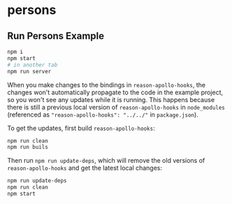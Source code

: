 # persons

## Run Persons Example

```sh
npm i
npm start
# in another tab
npm run server
```

When you make changes to the bindings in `reason-apollo-hooks`, the changes won't automatically propagate to the code in the example project, so you won't see any updates while it is running. This happens because there is still a previous local version of `reason-apollo-hooks` in `node_modules` (referenced as `"reason-apollo-hooks": "../../"` in `package.json`).

To get the updates, first build `reason-apollo-hooks`:

```sh
npm run clean
npm run buils
```

Then run `npm run update-deps`, which will remove the old versions of `reason-apollo-hooks` and get the latest local changes:

```sh
npm run update-deps
npm run clean
npm start
```
